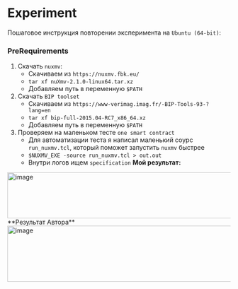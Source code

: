 # Experiment

Пошаговое инструкция повторении эксперимента на `Ubuntu (64-bit)`:
### PreRequirements
1. Скачать `nuxmv`:
   - Скачиваем из `https://nuxmv.fbk.eu/`
   - `tar xf nuXmv-2.1.0-linux64.tar.xz`
   - Добавляем путь в переменную `$PATH`
2. Скачать `BIP toolset`
   - Скачиваем из `https://www-verimag.imag.fr/-BIP-Tools-93-?lang=en`
   - `tar xf bip-full-2015.04-RC7_x86_64.xz`
   - Добавляем путь в переменную `$PATH`
3. Проверяем на маленьком тесте `one smart contract`
   - Для автоматизации теста я написал маленький соурс `run_nuxmv.tcl`, который поможет запустить `nuxmv` быстрее
   - `$NUXMV_EXE -source run_nuxmv.tcl > out.out`
   - Внутри логов ищем `specification`
  **Мой результат:**
<img width="1126" height="104" alt="image" src="https://github.com/user-attachments/assets/c23f7804-9e05-49bc-8542-5814a203a6f7" />
  **Результат Автора**
<img width="942" height="127" alt="image" src="https://github.com/user-attachments/assets/2f7afbce-7df1-4a4d-ba4c-a8d8578e848f" />
     
